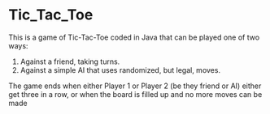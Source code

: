 # Tic_Tac_Toe

This is a game of Tic-Tac-Toe coded in Java that can be played one of two ways:

1) Against a friend, taking turns.
2) Against a simple AI that uses randomized, but legal, moves.

The game ends when either Player 1 or Player 2 (be they friend or AI) either get three in a row, or when the board is filled up and no more moves can be made
